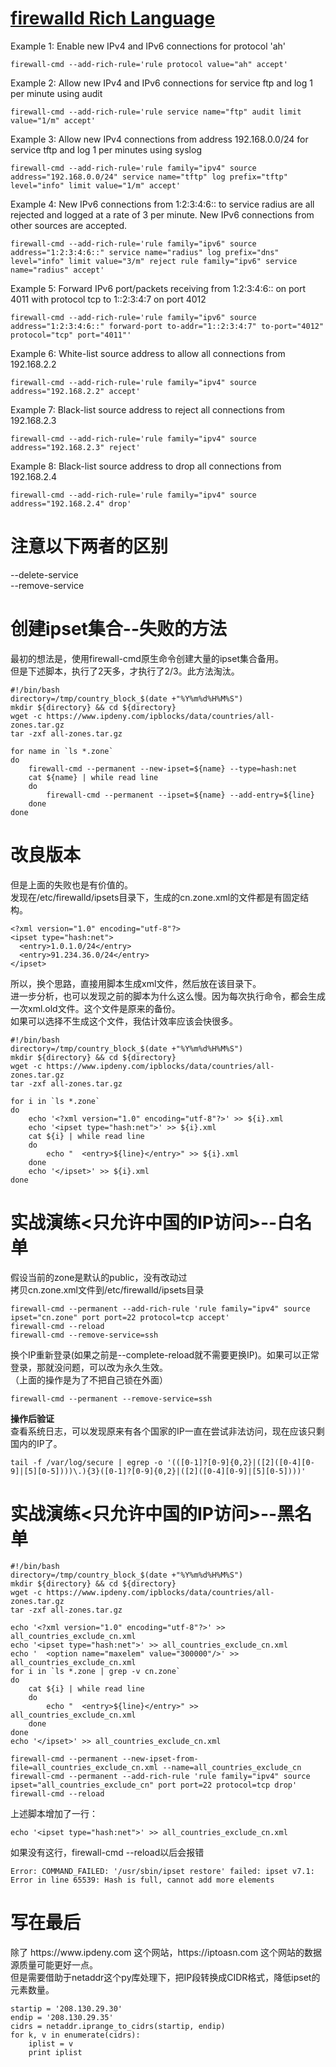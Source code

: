 # [firewalld Rich Language](https://fedoraproject.org/wiki/Features/FirewalldRichLanguage)

Example 1: Enable new IPv4 and IPv6 connections for protocol 'ah'
```
firewall-cmd --add-rich-rule='rule protocol value="ah" accept'
```
Example 2: Allow new IPv4 and IPv6 connections for service ftp and log 1 per minute using audit
```
firewall-cmd --add-rich-rule='rule service name="ftp" audit limit value="1/m" accept'
```
Example 3: Allow new IPv4 connections from address 192.168.0.0/24 for service tftp and log 1 per minutes using syslog
```
firewall-cmd --add-rich-rule='rule family="ipv4" source address="192.168.0.0/24" service name="tftp" log prefix="tftp" level="info" limit value="1/m" accept'
```
Example 4: New IPv6 connections from 1:2:3:4:6:: to service radius are all rejected and logged at a rate of 3 per minute. New IPv6 connections from other sources are accepted.
```
firewall-cmd --add-rich-rule='rule family="ipv6" source address="1:2:3:4:6::" service name="radius" log prefix="dns" level="info" limit value="3/m" reject rule family="ipv6" service name="radius" accept'
```
Example 5: Forward IPv6 port/packets receiving from 1:2:3:4:6:: on port 4011 with protocol tcp to 1::2:3:4:7 on port 4012
```
firewall-cmd --add-rich-rule='rule family="ipv6" source address="1:2:3:4:6::" forward-port to-addr="1::2:3:4:7" to-port="4012" protocol="tcp" port="4011"'
```
Example 6: White-list source address to allow all connections from 192.168.2.2
```
firewall-cmd --add-rich-rule='rule family="ipv4" source address="192.168.2.2" accept'
```
Example 7: Black-list source address to reject all connections from 192.168.2.3
```
firewall-cmd --add-rich-rule='rule family="ipv4" source address="192.168.2.3" reject'
```
Example 8: Black-list source address to drop all connections from 192.168.2.4
```
firewall-cmd --add-rich-rule='rule family="ipv4" source address="192.168.2.4" drop'
```


# 注意以下两者的区别
--delete-service</br>
--remove-service

# 创建ipset集合--失败的方法
最初的想法是，使用firewall-cmd原生命令创建大量的ipset集合备用。  
但是下述脚本，执行了2天多，才执行了2/3。此方法淘汰。
```
#!/bin/bash
directory=/tmp/country_block_$(date +"%Y%m%d%H%M%S")
mkdir ${directory} && cd ${directory}
wget -c https://www.ipdeny.com/ipblocks/data/countries/all-zones.tar.gz
tar -zxf all-zones.tar.gz

for name in `ls *.zone`
do
    firewall-cmd --permanent --new-ipset=${name} --type=hash:net
    cat ${name} | while read line
    do
        firewall-cmd --permanent --ipset=${name} --add-entry=${line}
    done
done
```
# 改良版本
但是上面的失败也是有价值的。</br>
发现在/etc/firewalld/ipsets目录下，生成的cn.zone.xml的文件都是有固定结构。</br>
```
<?xml version="1.0" encoding="utf-8"?>
<ipset type="hash:net">
  <entry>1.0.1.0/24</entry>
  <entry>91.234.36.0/24</entry>
</ipset>
```
所以，换个思路，直接用脚本生成xml文件，然后放在该目录下。</br>
进一步分析，也可以发现之前的脚本为什么这么慢。因为每次执行命令，都会生成一次xml.old文件。这个文件是原来的备份。</br>
如果可以选择不生成这个文件，我估计效率应该会快很多。

```
#!/bin/bash
directory=/tmp/country_block_$(date +"%Y%m%d%H%M%S")
mkdir ${directory} && cd ${directory}
wget -c https://www.ipdeny.com/ipblocks/data/countries/all-zones.tar.gz
tar -zxf all-zones.tar.gz

for i in `ls *.zone`
do
    echo '<?xml version="1.0" encoding="utf-8"?>' >> ${i}.xml
    echo '<ipset type="hash:net">' >> ${i}.xml
    cat ${i} | while read line
    do
        echo "  <entry>${line}</entry>" >> ${i}.xml
    done
    echo '</ipset>' >> ${i}.xml
done
```

# 实战演练<只允许中国的IP访问>--白名单
假设当前的zone是默认的public，没有改动过</br>
拷贝cn.zone.xml文件到/etc/firewalld/ipsets目录
```
firewall-cmd --permanent --add-rich-rule 'rule family="ipv4" source ipset="cn.zone" port port=22 protocol=tcp accept'
firewall-cmd --reload
firewall-cmd --remove-service=ssh
```
换个IP重新登录(如果之前是--complete-reload就不需要更换IP)。如果可以正常登录，那就没问题，可以改为永久生效。</br>
（上面的操作是为了不把自己锁在外面）
```
firewall-cmd --permanent --remove-service=ssh
```

**操作后验证**</br>
查看系统日志，可以发现原来有各个国家的IP一直在尝试非法访问，现在应该只剩国内的IP了。</br>
```
tail -f /var/log/secure | egrep -o '(([0-1]?[0-9]{0,2}|([2]([0-4][0-9]|[5][0-5])))\.){3}([0-1]?[0-9]{0,2}|([2]([0-4][0-9]|[5][0-5])))'
```
# 实战演练<只允许中国的IP访问>--黑名单
```
#!/bin/bash
directory=/tmp/country_block_$(date +"%Y%m%d%H%M%S")
mkdir ${directory} && cd ${directory}
wget -c https://www.ipdeny.com/ipblocks/data/countries/all-zones.tar.gz
tar -zxf all-zones.tar.gz

echo '<?xml version="1.0" encoding="utf-8"?>' >> all_countries_exclude_cn.xml
echo '<ipset type="hash:net">' >> all_countries_exclude_cn.xml
echo '  <option name="maxelem" value="300000"/>' >> all_countries_exclude_cn.xml
for i in `ls *.zone | grep -v cn.zone`
do
    cat ${i} | while read line
    do
        echo "  <entry>${line}</entry>" >> all_countries_exclude_cn.xml
    done
done
echo '</ipset>' >> all_countries_exclude_cn.xml

firewall-cmd --permanent --new-ipset-from-file=all_countries_exclude_cn.xml --name=all_countries_exclude_cn
firewall-cmd --permanent --add-rich-rule 'rule family="ipv4" source ipset="all_countries_exclude_cn" port port=22 protocol=tcp drop'
firewall-cmd --reload
```
上述脚本增加了一行：
```
echo '<ipset type="hash:net">' >> all_countries_exclude_cn.xml
```
如果没有这行，firewall-cmd --reload以后会报错
```
Error: COMMAND_FAILED: '/usr/sbin/ipset restore' failed: ipset v7.1: Error in line 65539: Hash is full, cannot add more elements
```

# 写在最后
除了 https\:\/\/www\.ipdeny\.com 这个网站，https\:\/\/iptoasn\.com 这个网站的数据源质量可能更好一点。</br>
但是需要借助于netaddr这个py库处理下，把IP段转换成CIDR格式，降低ipset的元素数量。
```
startip = '208.130.29.30'
endip = '208.130.29.35'
cidrs = netaddr.iprange_to_cidrs(startip, endip)
for k, v in enumerate(cidrs):
    iplist = v
    print iplist
```
